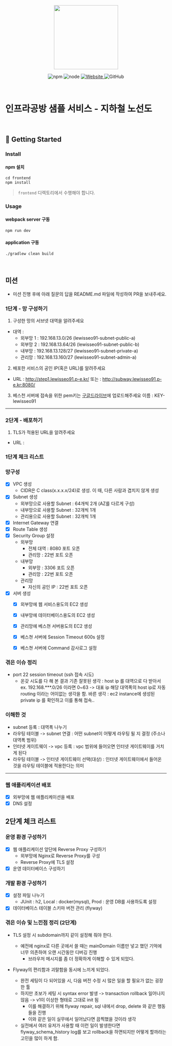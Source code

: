 <p align="center">
    <img width="200px;" src="https://raw.githubusercontent.com/woowacourse/atdd-subway-admin-frontend/master/images/main_logo.png"/>
</p>
<p align="center">
  <img alt="npm" src="https://img.shields.io/badge/npm-%3E%3D%205.5.0-blue">
  <img alt="node" src="https://img.shields.io/badge/node-%3E%3D%209.3.0-blue">
  <a href="https://edu.nextstep.camp/c/R89PYi5H" alt="nextstep atdd">
    <img alt="Website" src="https://img.shields.io/website?url=https%3A%2F%2Fedu.nextstep.camp%2Fc%2FR89PYi5H">
  </a>
  <img alt="GitHub" src="https://img.shields.io/github/license/next-step/atdd-subway-service">
</p>

<br>

# 인프라공방 샘플 서비스 - 지하철 노선도

<br>

## 🚀 Getting Started

### Install
#### npm 설치
```
cd frontend
npm install
```
> `frontend` 디렉토리에서 수행해야 합니다.

### Usage
#### webpack server 구동
```
npm run dev
```
#### application 구동
```
./gradlew clean build
```
<br>

## 미션

* 미션 진행 후에 아래 질문의 답을 README.md 파일에 작성하여 PR을 보내주세요.

### 1단계 - 망 구성하기
1. 구성한 망의 서브넷 대역을 알려주세요
- 대역 : 
  - 외부망 1 : 192.168.13.0/26 (lewisseo91-subnet-public-a)
  - 외부망 2 : 192.168.13.64/26 (lewisseo91-subnet-public-b)
  - 내부망 : 192.168.13.128/27 (lewisseo91-subnet-private-a)
  - 관리망 : 192.168.13.160/27 (lewisseo91-subnet-admin-a)

2. 배포한 서비스의 공인 IP(혹은 URL)를 알려주세요

- URL : http://step1.lewisseo91.p-e.kr/
  또는 : http://subway.lewisseo91.p-e.kr:8080/

3. 베스천 서버에 접속을 위한 pem키는 [구글드라이브](https://drive.google.com/drive/folders/1dZiCUwNeH1LMglp8dyTqqsL1b2yBnzd1?usp=sharing)에 업로드해주세요
  이름 : KEY-lewisseo91

---

### 2단계 - 배포하기
1. TLS가 적용된 URL을 알려주세요

- URL : 

### 1단계 체크 리스트

### 망구성

- [x] VPC 생성 
  - CIDR은 C class(x.x.x.x/24)로 생성. 이 때, 다른 사람과 겹치지 않게 생성
- [x] Subnet 생성 
  - 외부망으로 사용할 Subnet : 64개씩 2개 (AZ를 다르게 구성)
  - 내부망으로 사용할 Subnet : 32개씩 1개 
  - 관리용으로 사용할 Subnet : 32개씩 1개
- [x] Internet Gateway 연결
- [x] Route Table 생성
- [x] Security Group 설정 
  - 외부망
    - 전체 대역 : 8080 포트 오픈 
    - 관리망 : 22번 포트 오픈 
  - 내부망 
    - 외부망 : 3306 포트 오픈 
    - 관리망 : 22번 포트 오픈 
  - 관리망 
    - 자신의 공인 IP : 22번 포트 오픈 
- [x] 서버 생성 
  - [x] 외부망에 웹 서비스용도의 EC2 생성
  - [x] 내부망에 데이터베이스용도의 EC2 생성
  - [x] 관리망에 베스쳔 서버용도의 EC2 생성
  - [x] 베스쳔 서버에 Session Timeout 600s 설정
  - [x] 베스쳔 서버에 Command 감사로그 설정
  

### 겪은 이슈 정리

- port 22 session timeout (ssh 접속 시도)
  - 온갖 시도를 다 해 본 결과 
    기존 잘못된 생각 : host ip 를 대역으로 다 받아서 
      ex. 192.168.***.0/26 이라면 0~63 -> 대표 ip 해당 대역폭의 host ip로 자동 routing 이라는 어이없는 생각을 함.
    바른 생각 : ec2 instance에 생성된 private ip 를 확인하고 이를 통해 접속..
    
### 이해한 것

- subnet 등록 : 대역폭 나누기
- 라우팅 테이블 -> subnet 연결 : 어떤 subnet이 어떻게 라우팅 될 지 결정 (주소나 대역폭 범위)
- 인터넷 게이트웨이 -> vpc 등록 : vpc 범위에 들어오면 인터넷 게이트웨이를 거치게 된다
- 라우팅 테이블 -> 인터넷 게이트웨이 선택(대상) : 인터넷 게이트웨이에서 들어온 것을 라우팅 테이블에 적용한다는 의미 

---
  
### 웹 애플리케이션 배포

- [x] 외부망에 웹 애플리케이션을 배포 
- [x] DNS 설정

## 2단계 체크 리스트

### 운영 환경 구성하기

- [x] 웹 애플리케이션 앞단에 Reverse Proxy 구성하기
  - 외부망에 Nginx로 Reverse Proxy를 구성
  - Reverse Proxy에 TLS 설정
- [x] 운영 데이터베이스 구성하기

### 개발 환경 구성하기

- [x] 설정 파일 나누기 
  - JUnit : h2, Local : docker(mysql), Prod : 운영 DB를 사용하도록 설정
- [x] 데이터베이스 테이블 스키마 버전 관리 (flyway)

### 겪은 이슈 및 느낀점 정리 (2단계)

- TLS 설정 시 subdomain까지 같이 설정해 줘야 한다.
  - 예전에 nginx로 다른 곳에서 쓸 때는 mainDomain 이름만 넣고 했던 기억에 너무 의존하여 오랜 시간동안 디버깅 진행
    - 브라우저 메시지를 좀 더 정확하게 이해할 수 있게 되었다.
  
- Flyway의 편리함과 괴랄함을 동시에 느끼게 되었다.
  - 완전 세팅이 다 되어있을 시, 다음 버전 수정 시 많은 일을 할 필요가 없는 굉장한 툴
  - 하지만 초보가 세팅 시 syntax error 발생 -> transaction rollback 일어나지 않음 -> v1이 이상한 형태로 그대로 init 됨
    - 이를 해결하기 위해 flyway repair, sql 내에서 drop, delete 와 같은 행동들을 진행
    - 이와 같은 일이 실무에서 일어났다면 끔찍했을 것이라 생각
  - 실전에서 여러 유저가 사용할 때 이런 일이 발생한다면 flyway_schema_history log를 보고 rollback을 하면되지만 어떻게 할까라는 고민을 많이 하게 함.
